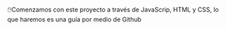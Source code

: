 🖱️Comenzamos con este proyecto a través de JavaScrip, HTML y CSS, lo que haremos es una guía por medio de Github
